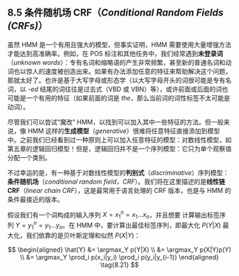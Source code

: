## 8.5 条件随机场 CRF（*Conditional Random Fields (CRFs)*）

虽然 HMM 是一个有用且强大的模型，但事实证明，HMM 需要使用大量增强方法才能达到高准确率。例如，在 POS 标注和其他任务中，我们经常遇到**未登录词**（*unknown words*）：专有名词和缩略语的产生非常频繁，甚至新的普通名词和动词也以惊人的速度被创造出来。如果有办法添加任意的特征来帮助解决这个问题，那就太好了。也许是基于大写字母或形态学（以大写字母开头的词很可能是专有名词，以 *-ed* 结尾的词往往是过去式（VBD 或 VBN）等），或许前面或后面的词也可能是一个有用的特征（如果前面的词是 *the*，那么当前词的词性标签不太可能是动词）。

尽管我们可以尝试“魔改” HMM，以找到可以加入其中一些特征的方法。但一般来说，像 HMM 这样的**生成模型**（*generative*）很难将任意特征直接添加到模型中。之前我们已经看到过一种原则上可以加入任意特征的模型：对数线性模型，如第五章的逻辑回归模型！但是，逻辑回归并不是一个序列模型：它只为单个观察值分配一个类别。

不过幸运的是，有一种基于对数线性模型的**判别式**（*discriminative*）序列模型：**条件随机场**（*conditional random field，CRF*）。我们将在这里描述的是**线性链 CRF**（*linear chain CRF*），这是最常用于语言处理的 CRF 版本，也是与 HMM 的条件最接近的版本。

假设我们有一个词构成的输入序列 $X = x_1^n = x_1 \ldots x_n$，并且想要 计算输出标签序列 $Y = y_1^n = y_1 \ldots y_n$。在 HMM 中，要计算出最佳标签序列，即最大化 $P(Y|X)$ 最大化，我们依靠的是贝叶斯定理和似然 $P(X|Y)$：

$$ 
\begin{aligned}
    \hat{Y} &= \argmax_Y p(Y|X) \\
    &= \argmax_Y p(X|Y)p(Y) \\
    &= \argmax_Y \prod_i p(x_i|y_i) \prod_i p(y_i|y_{i-1})
\end{aligned}
\tag{8.21}
$$
